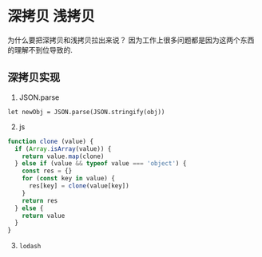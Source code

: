 # 深拷贝 浅拷贝

为什么要把深拷贝和浅拷贝拉出来说？ 因为工作上很多问题都是因为这两个东西的理解不到位导致的.

## 深拷贝实现

1. JSON.parse

```
let newObj = JSON.parse(JSON.stringify(obj))
```

2. js

```javascript
function clone (value) {
  if (Array.isArray(value)) {
    return value.map(clone)
  } else if (value && typeof value === 'object') {
    const res = {}
    for (const key in value) {
      res[key] = clone(value[key])
    }
    return res
  } else {
    return value
  }
}
```

3. `lodash`